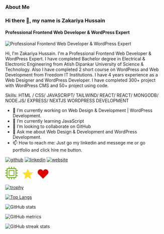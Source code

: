 ### About Me
### Hi there 👋, my name is Zakariya Hussain
#### Professional Frontend Web Developer & WordPress Expert
![Professional Frontend Web Developer & WordPress Expert](https://drive.google.com/file/d/1S9eEP5fv8fToKFSQ9XPWVXpS_2-VLVAn/view?usp=sharing)

Hi, I'm Zakariya Hussain. I'm a Professional Frontend Web Developer & WordPress Expert. I have completed Bachelor degree in Electrical & Electronic Engineering from Atish Dipankar University of Science & Technology. Also I have completed 2 short course on WordPress and Web  Development from Freedom IT Institutions. I have 4 years experience as a Web Designer and WordPress Developer. I have completed 300+ project with WordPress CMS and 50+ project using code.

Skills: HTML / CSS/ JAVASCRIPT/ TAILWIND/ REACT/ REACT/ MONGODB/ NODE.JS/ EXPRESS/ NEXTJS  WORDPRESS DEVELOPMENT

- 🔭 I’m currently working on Web Design & Development | WordPress Development. 
- 🌱 I’m currently learning JavaScript 
- 👯 I’m looking to collaborate on GitHub 
- 💬 Ask me about Web Design & Development and WordPress Development. 
- 📫 How to reach me: Just go my linkedin and messege me or go portfolio and click hire me button. 


[<img src='https://cdn.jsdelivr.net/npm/simple-icons@3.0.1/icons/github.svg' alt='github' height='40'>](https://github.com/ZakariyaHussain)  [<img src='https://cdn.jsdelivr.net/npm/simple-icons@3.0.1/icons/linkedin.svg' alt='linkedin' height='40'>](https://www.linkedin.com/in/zakariya-hussain-606a74221/)  [<img src='https://cdn.jsdelivr.net/npm/simple-icons@3.0.1/icons/icloud.svg' alt='website' height='40'>](https://sunny-cascaron-ef7cc8.netlify.app/)  

<a href='https://docs.github.com/en/developers'><img src='https://raw.githubusercontent.com/acervenky/animated-github-badges/master/assets/devbadge.gif' width='40' height='40'></a> <a href='https://stars.github.com/'><img src='https://raw.githubusercontent.com/acervenky/animated-github-badges/master/assets/starbadge.gif' width='35' height='35'></a> <a href='https://docs.github.com/en/github/supporting-the-open-source-community-with-github-sponsors'><img src='https://raw.githubusercontent.com/acervenky/animated-github-badges/master/assets/sponsorbadge.gif' width='35' height='35'></a> 

[![trophy](https://github-profile-trophy.vercel.app/?username=ZakariyaHussain)](https://github.com/ryo-ma/github-profile-trophy)

[![Top Langs](https://github-readme-stats.vercel.app/api/top-langs/?username=ZakariyaHussain)](https://github.com/anuraghazra/github-readme-stats)

![GitHub stats](https://github-readme-stats.vercel.app/api?username=ZakariyaHussain&show_icons=true)  

![GitHub metrics](https://metrics.lecoq.io/ZakariyaHussain)  

![GitHub streak stats](https://streak-stats.demolab.com/?user=ZakariyaHussain)  


